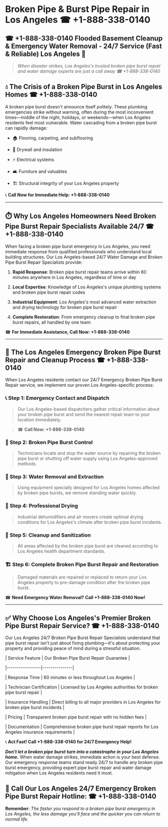 # Broken Pipe & Burst Pipe Repair in Los Angeles ☎ +1-888-338-0140  
## ☎ +1-888-338-0140 Flooded Basement Cleanup & Emergency Water Removal - 24/7 Service (Fast & Reliable) Los Angeles 🚨  

> *When disaster strikes, Los Angeles's trusted broken pipe burst repair and water damage experts are just a call away ☎ +1-888-338-0140*  

## 💧 The Crisis of a Broken Pipe Burst in Los Angeles Homes ☎ +1-888-338-0140  

A broken pipe burst doesn't announce itself politely. These plumbing emergencies strike without warning, often during the most inconvenient times—middle of the night, holidays, or weekends—when Los Angeles residents feel most vulnerable. Water cascading from a broken pipe burst can rapidly damage:  

* 🏠 Flooring, carpeting, and subflooring  
* 🧱 Drywall and insulation  
* ⚡ Electrical systems  
* 🛋️ Furniture and valuables  
* 🏗️ Structural integrity of your Los Angeles property  

📞 **Call Now for Immediate Help: +1-888-338-0140**  

---  

## ⏱️ Why Los Angeles Homeowners Need Broken Pipe Burst Repair Specialists Available 24/7 ☎ +1-888-338-0140  

When facing a broken pipe burst emergency in Los Angeles, you need immediate response from qualified professionals who understand local building structures. Our Los Angeles-based 24/7 Water Damage and Broken Pipe Burst Repair Specialists provide:  

1. **Rapid Response**: Broken pipe burst repair teams arrive within 60 minutes anywhere in Los Angeles, regardless of time or day  
2. **Local Expertise**: Knowledge of Los Angeles's unique plumbing systems and broken pipe burst repair codes  
3. **Industrial Equipment**: Los Angeles's most advanced water extraction and drying technology for broken pipe burst repair  
4. **Complete Restoration**: From emergency cleanup to final broken pipe burst repairs, all handled by one team  

☎ **For Immediate Assistance, Call Now: +1-888-338-0140**  

---  

## 🔧 The Los Angeles Emergency Broken Pipe Burst Repair and Cleanup Process ☎ +1-888-338-0140  

When Los Angeles residents contact our 24/7 Emergency Broken Pipe Burst Repair service, we implement our proven Los Angeles-specific process:  

### 📞 Step 1: Emergency Contact and Dispatch  
> Our Los Angeles-based dispatchers gather critical information about your broken pipe burst and send the nearest repair team to your location immediately.  
> ☎ **Call Now: +1-888-338-0140**  

### 🚿 Step 2: Broken Pipe Burst Control  
> Technicians locate and stop the water source by repairing the broken pipe burst or shutting off water supply using Los Angeles-approved methods.  

### 🌊 Step 3: Water Removal and Extraction  
> Using equipment specially designed for Los Angeles homes affected by broken pipe bursts, we remove standing water quickly.  

### 💨 Step 4: Professional Drying  
> Industrial dehumidifiers and air movers create optimal drying conditions for Los Angeles's climate after broken pipe burst incidents.  

### 🧼 Step 5: Cleanup and Sanitization  
> All areas affected by the broken pipe burst are cleaned according to Los Angeles health department standards.  

### 🏗️ Step 6: Complete Broken Pipe Burst Repair and Restoration  
> Damaged materials are repaired or replaced to return your Los Angeles property to pre-damage condition after the broken pipe burst.  

☎ **Need Emergency Water Removal? Call +1-888-338-0140 Now!**  

---  

## ✅ Why Choose Los Angeles's Premier Broken Pipe Burst Repair Service? ☎ +1-888-338-0140  

Our Los Angeles 24/7 Broken Pipe Burst Repair Specialists understand that pipe burst repair isn't just about fixing plumbing—it's about protecting your property and providing peace of mind during a stressful situation.  

| Service Feature | Our Broken Pipe Burst Repair Guarantee |  
|-----------------|---------------|  
| Response Time | 60 minutes or less throughout Los Angeles |  
| Technician Certification | Licensed by Los Angeles authorities for broken pipe burst repair |  
| Insurance Handling | Direct billing to all major providers in Los Angeles for broken pipe burst incidents |  
| Pricing | Transparent broken pipe burst repair with no hidden fees |  
| Documentation | Comprehensive broken pipe burst repair reports for Los Angeles insurance requirements |  

📞 **Act Fast! Call +1-888-338-0140 for 24/7 Emergency Help!**  

***Don't let a broken pipe burst turn into a catastrophe in your Los Angeles home.*** When water damage strikes, immediate action is your best defense. Our emergency response teams stand ready 24/7 to handle any broken pipe burst emergency, providing expert pipe burst repair and water damage mitigation when Los Angeles residents need it most.  

## 📱 Call Our Los Angeles 24/7 Emergency Broken Pipe Burst Repair Hotline: ☎ +1-888-338-0140  

**Remember**: *The faster you respond to a broken pipe burst emergency in Los Angeles, the less damage you'll face and the quicker you can return to normal life.*